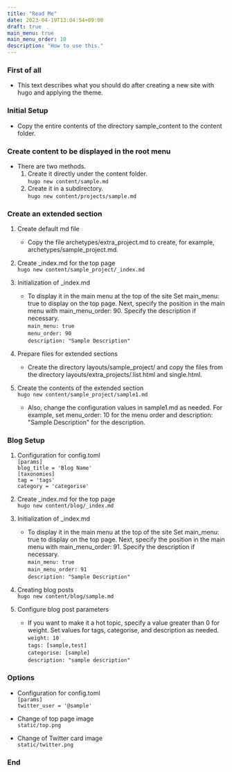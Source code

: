 ```yaml
---
title: "Read Me"
date: 2023-04-19T13:04:54+09:00
draft: true
main_menu: true
main_menu_order: 10
description: "How to use this."
---
```

### First of all
- This text describes what you should do after creating a new site with hugo and applying the theme.  
### Initial Setup  
- Copy the entire contents of the directory sample_content to the content folder.  

### Create content to be displayed in the root menu
- There are two methods.  
	1. Create it directly under the content folder.  
`hugo new content/sample.md`  
	2. Create it in a subdirectory.  
`hugo new content/projects/sample.md`  

### Create an extended section
1. Create default md file  
	- Copy the file archetypes/extra_project.md to create, for example, archetypes/sample_project.md.  

2. Create _index.md for the top page  
`hugo new content/sample_project/_index.md`  

3. Initialization of _index.md
	- To display it in the main menu at the top of the site Set main_menu: true to display on the top page. Next, specify the position in the main menu with main_menu_order: 90. Specify the description if necessary.  
`main_menu: true`  
`menu_order: 90`  
`description: "Sample Description"`  

4. Prepare files for extended sections  
	- Create the directory layouts/sample_project/ and copy the files from the directory layouts/extra_projects/.list.html and single.html.  

5. Create the contents of the extended section  
`hugo new content/sample_project/sample1.md`  
	- Also, change the configuration values in sample1.md as needed. For example, set menu_order: 10 for the menu order and description: "Sample Description" for the description.  

### Blog Setup
1. Configuration for config.toml  
`[params]`  
`blog_title = 'Blog Name'`  
`[taxonomies]`  
`tag = 'tags'`  
`category = 'categorise'`  

2. Create _index.md for the top page  
`hugo new content/blog/_index.md`  

3. Initialization of _index.md  
	- To display it in the main menu at the top of the site Set main_menu: true to display on the top page. Next, specify the position in the main menu with main_menu_order: 91. Specify the description if necessary.  
`main_menu: true`  
`main_menu_order: 91`  
`description: "Sample Description"`  

4. Creating blog posts  
`hugo new content/blog/sample.md`  

5. Configure blog post parameters  
	- If you want to make it a hot topic, specify a value greater than 0 for weight. Set values for tags, categorise, and description as needed.  
`weight: 10`  
`tags: [sample,test]`  
`categorise: [sample]`  
`description: "sample description"`  

### Options
- Configuration for config.toml  
`[params]`  
`twitter_user = '@sample'`  

- Change of top page image  
`static/top.png`  

- Change of Twitter card image  
`static/twitter.png`

### End
